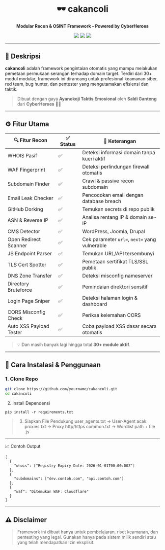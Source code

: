 <h1 align="center">🕶️ cakancoli</h1>
<p align="center"><b>Modular Recon & OSINT Framework - Powered by CyberHeroes</b></p>
<p align="center">
  <img src="https://img.shields.io/badge/status-active-success?style=flat-square" />
  <img src="https://img.shields.io/badge/language-python-blue?style=flat-square" />
  <img src="https://img.shields.io/badge/license-MIT-green?style=flat-square" />
</p>

---

## 📌 Deskripsi

**cakancoli** adalah framework pengintaian otomatis yang mampu melakukan pemetaan permukaan serangan terhadap domain target. Terdiri dari 30+ modul modular, framework ini dirancang untuk profesional keamanan siber, red team, bug hunter, dan pentester yang mengutamakan efisiensi dan taktik.

> Dibuat dengan gaya **Ayanokoji Taktis Emosional** oleh **Saldi Ganteng** dari **CyberHeroes** 🧠💀

---

## ⚙️ Fitur Utama

| 🔍 Fitur Recon | ✅ Status | 📝 Keterangan |
|---------------|-----------|---------------|
| WHOIS Pasif | ✅ | Deteksi informasi domain tanpa kueri aktif |
| WAF Fingerprint | ✅ | Deteksi perlindungan firewall otomatis |
| Subdomain Finder | ✅ | Crawl & passive recon subdomain |
| Email Leak Checker | ✅ | Pencocokan email dengan database breach |
| GitHub Dorking | ✅ | Temukan secrets di repo publik |
| ASN & Reverse IP | ✅ | Analisa rentang IP & domain se-IP |
| CMS Detector | ✅ | WordPress, Joomla, Drupal |
| Open Redirect Scanner | ✅ | Cek parameter `url=`, `next=` yang vulnerable |
| JS Endpoint Parser | ✅ | Temukan URL/API tersembunyi |
| TLS Cert Spotter | ✅ | Pemetaan sertifikat TLS/SSL publik |
| DNS Zone Transfer | ✅ | Deteksi misconfig nameserver |
| Directory Bruteforce | ✅ | Pemindaian direktori sensitif |
| Login Page Sniper | ✅ | Deteksi halaman login & dashboard |
| CORS Misconfig Check | ✅ | Periksa kelemahan CORS |
| Auto XSS Payload Tester | ✅ | Coba payload XSS dasar secara otomatis |

> 💡 Dan masih banyak lagi hingga total **30+ module aktif**.

---

## 🚀 Cara Instalasi & Penggunaan

### 1. Clone Repo
```bash
git clone https://github.com/yourname/cakancoli.git
cd cakancoli
```

2. Install Dependensi
```
pip install -r requirements.txt
```
> 3. Siapkan File Pendukung
> user_agents.txt → User-Agent acak
> proxies.txt → Proxy http/https
> common.txt → Wordlist path + file .js

---

📈 Contoh Output
```
[
  {
    "whois": ["Registry Expiry Date: 2026-01-01T00:00:00Z"]
  },
  {
    "subdomains": ["dev.contoh.com", "api.contoh.com"]
  },
  {
    "waf": "Ditemukan WAF: Cloudflare"
  }
]
```
---

## ⚠️ Disclaimer

> Framework ini dibuat hanya untuk pembelajaran, riset keamanan, dan pentesting yang legal.
Gunakan hanya pada sistem milik sendiri atau yang telah mendapatkan izin eksplisit.

